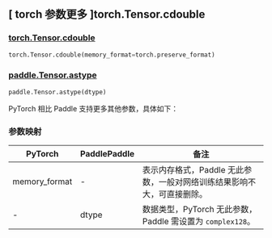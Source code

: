 ## [ torch 参数更多 ]torch.Tensor.cdouble

### [torch.Tensor.cdouble](https://pytorch.org/docs/stable/generated/torch.Tensor.cdouble.html?highlight=torch+tensor+cdouble#torch.Tensor.cdouble)

```python
torch.Tensor.cdouble(memory_format=torch.preserve_format)
```

### [paddle.Tensor.astype](https://www.paddlepaddle.org.cn/documentation/docs/zh/develop/api/paddle/Tensor_cn.html#astype-dtype)

```python
paddle.Tensor.astype(dtype)
```

PyTorch 相比 Paddle 支持更多其他参数，具体如下：

### 参数映射

| PyTorch                             | PaddlePaddle | 备注                                                                    |
| ----------------------------------- | ------------ | ----------------------------------------------------------------------- |
| memory_format | - |表示内存格式，Paddle 无此参数，一般对网络训练结果影响不大，可直接删除。 |
| -             | dtype        | 数据类型，PyTorch 无此参数，Paddle 需设置为 `complex128`。       |
